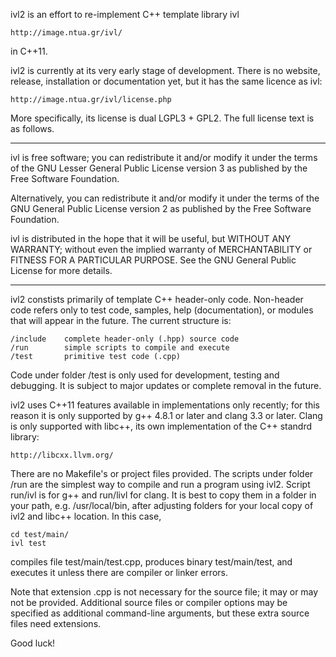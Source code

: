 ivl2 is an effort to re-implement C++ template library ivl

	http://image.ntua.gr/ivl/

in C++11.

ivl2 is currently at its very early stage of development. There is no website, release, installation or documentation yet, but it has the same licence as ivl:

	http://image.ntua.gr/ivl/license.php

More specifically, its license is dual LGPL3 + GPL2. The full license text is as follows.

-----------------------------------------------------------------------

ivl is free software; you can redistribute it and/or modify
it under the terms of the GNU Lesser General Public License
version 3 as published by the Free Software Foundation.

Alternatively, you can redistribute it and/or modify it under the terms
of the GNU General Public License version 2 as published by the Free
Software Foundation.

ivl is distributed in the hope that it will be useful,
but WITHOUT ANY WARRANTY; without even the implied warranty of
MERCHANTABILITY or FITNESS FOR A PARTICULAR PURPOSE.
See the GNU General Public License for more details.

-----------------------------------------------------------------------

ivl2 constists primarily of template C++ header-only code. Non-header code refers only to test code, samples, help (documentation), or modules that will appear in the future. The current structure is:

	/include    complete header-only (.hpp) source code
	/run        simple scripts to compile and execute
	/test       primitive test code (.cpp)

Code under folder /test is only used for development, testing and debugging. It is subject to major updates or complete removal in the future.

ivl2 uses C++11 features available in implementations only recently; for this reason it is only supported by g++ 4.8.1 or later and clang 3.3 or later. Clang is only supported with libc++, its own implementation of the C++ standrd library:

	http://libcxx.llvm.org/

There are no Makefile's or project files provided. The scripts under folder /run are the simplest way to compile and run a program using ivl2. Script run/ivl is for g++ and run/livl for clang. It is best to copy them in a folder in your path, e.g. /usr/local/bin, after adjusting folders for your local copy of ivl2 and libc++ location. In this case,

	cd test/main/
	ivl test

compiles file test/main/test.cpp, produces binary test/main/test, and executes it unless there are compiler or linker errors.

Note that extension .cpp is not necessary for the source file; it may or may not be provided. Additional source files or compiler options may be specified as additional command-line arguments, but these extra source files need extensions.

Good luck!
